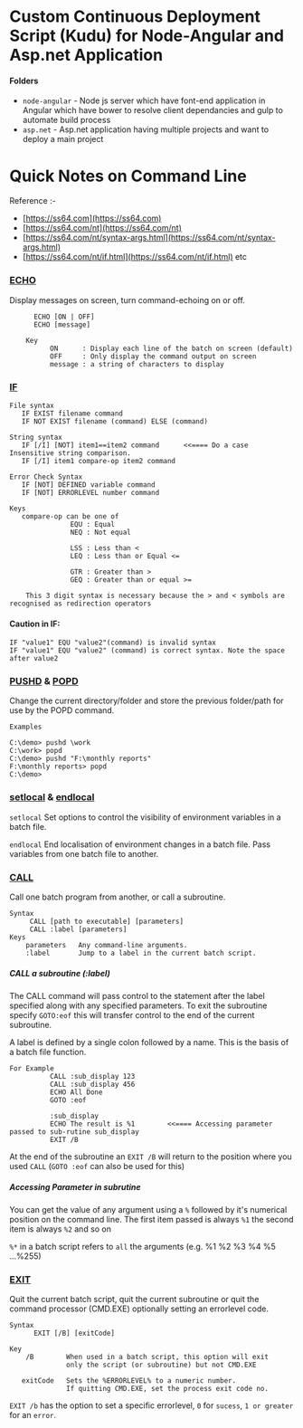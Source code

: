 # Custom Continuous Deployment Script (Kudu) for Node-Angular and Asp.net Application

#### Folders
* `node-angular` - Node js server which have font-end application in Angular which have bower to resolve client dependancies and gulp to automate build process
* `asp.net` - Asp.net application having multiple projects and want to deploy a main project


# Quick Notes on Command Line

Reference :-
- [https://ss64.com](https://ss64.com)
- [https://ss64.com/nt](https://ss64.com/nt)
- [https://ss64.com/nt/syntax-args.html](https://ss64.com/nt/syntax-args.html)
- [https://ss64.com/nt/if.html](https://ss64.com/nt/if.html) etc

### [ECHO](https://ss64.com/nt/echo.html)
Display messages on screen, turn command-echoing on or off.

```Syntax
      ECHO [ON | OFF] 
      ECHO [message]
      
    Key
          ON      : Display each line of the batch on screen (default)
          OFF     : Only display the command output on screen
          message : a string of characters to display
```

### [IF](https://ss64.com/nt/if.html)
```
File syntax
   IF EXIST filename command 
   IF NOT EXIST filename (command) ELSE (command)

String syntax
   IF [/I] [NOT] item1==item2 command      <<==== Do a case Insensitive string comparison.
   IF [/I] item1 compare-op item2 command

Error Check Syntax
   IF [NOT] DEFINED variable command
   IF [NOT] ERRORLEVEL number command

Keys
   compare-op can be one of
               EQU : Equal
               NEQ : Not equal

               LSS : Less than <
               LEQ : Less than or Equal <=

               GTR : Greater than >
               GEQ : Greater than or equal >=
               
    This 3 digit syntax is necessary because the > and < symbols are recognised as redirection operators
```
#### Caution in IF: 
```
IF "value1" EQU "value2"(command) is invalid syntax 
IF "value1" EQU "value2" (command) is correct syntax. Note the space after value2
```

### [PUSHD](https://ss64.com/nt/pushd.html) & [POPD](https://ss64.com/nt/popd.html)

Change the current directory/folder and store the previous folder/path for use by the POPD command.

```
Examples

C:\demo> pushd \work 
C:\work> popd
C:\demo> pushd "F:\monthly reports"
F:\monthly reports> popd
C:\demo>
```
### [setlocal](https://ss64.com/nt/setlocal.html) & [endlocal](https://ss64.com/nt/endlocal.html)

`setlocal` Set options to control the visibility of environment variables in a batch file.

`endlocal` End localisation of environment changes in a batch file. Pass variables from one batch file to another.

### [CALL](https://ss64.com/nt/call.html)
Call one batch program from another, or call a subroutine.
```
Syntax
     CALL [path to executable] [parameters]
     CALL :label [parameters]
Keys
    parameters   Any command-line arguments.
    :label       Jump to a label in the current batch script.
```
##### *CALL a subroutine (:label)*
The CALL command will pass control to the statement after the label specified along with any specified parameters.
To exit the subroutine specify `GOTO:eof` this will transfer control to the end of the current subroutine.

A label is defined by a single colon followed by a name. This is the basis of a batch file function.
```
For Example
          CALL :sub_display 123
          CALL :sub_display 456
          ECHO All Done
          GOTO :eof

          :sub_display
          ECHO The result is %1        <<==== Accessing parameter passed to sub-rutine sub_display
          EXIT /B
```
At the end of the subroutine an `EXIT /B` will return to the position where you used `CALL` 
(`GOTO :eof` can also be used for this)

##### *Accessing Parameter in subrutine*
 You can get the value of any argument using a `%` followed by it's numerical position on the command line. The first item passed is always `%1` the second item is always `%2` and so on

`%*` in a batch script refers to `all` the arguments (e.g. %1 %2 %3 %4 %5 ...%255) 

### [EXIT](https://ss64.com/nt/exit.html)
Quit the current batch script, quit the current subroutine or quit the command processor (CMD.EXE) optionally setting an errorlevel code.

```
Syntax
      EXIT [/B] [exitCode]

Key
    /B        When used in a batch script, this option will exit 
              only the script (or subroutine) but not CMD.EXE

   exitCode   Sets the %ERRORLEVEL% to a numeric number.
              If quitting CMD.EXE, set the process exit code no.
```
`EXIT /b` has the option to set a specific errorlevel, `0` for `sucess`, `1 or greater` for an `error`. 


